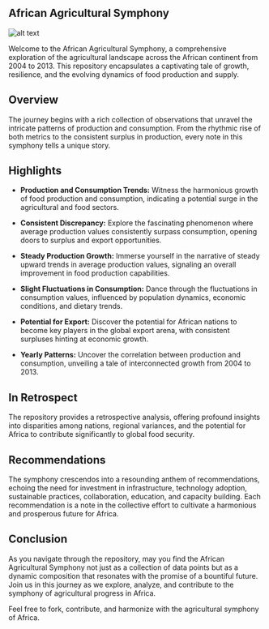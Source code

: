 ## African Agricultural Symphony ##
![alt text](https://media.citizen.co.za/wp-content/uploads/2022/08/food-basket-price-cost-of-living-e1664540712807.jpg)

Welcome to the African Agricultural Symphony, a comprehensive exploration of the agricultural landscape across the African continent from 2004 to 2013. This repository encapsulates a captivating tale of growth, resilience, and the evolving dynamics of food production and supply.

## Overview
The journey begins with a rich collection of observations that unravel the intricate patterns of production and consumption. From the rhythmic rise of both metrics to the consistent surplus in production, every note in this symphony tells a unique story.

## Highlights
- **Production and Consumption Trends:** Witness the harmonious growth of food production and consumption, indicating a potential surge in the agricultural and food sectors.
  
- **Consistent Discrepancy:** Explore the fascinating phenomenon where average production values consistently surpass consumption, opening doors to surplus and export opportunities.

- **Steady Production Growth:** Immerse yourself in the narrative of steady upward trends in average production values, signaling an overall improvement in food production capabilities.

- **Slight Fluctuations in Consumption:** Dance through the fluctuations in consumption values, influenced by population dynamics, economic conditions, and dietary trends.

- **Potential for Export:** Discover the potential for African nations to become key players in the global export arena, with consistent surpluses hinting at economic growth.

- **Yearly Patterns:** Uncover the correlation between production and consumption, unveiling a tale of interconnected growth from 2004 to 2013.

## In Retrospect
The repository provides a retrospective analysis, offering profound insights into disparities among nations, regional variances, and the potential for Africa to contribute significantly to global food security.

## Recommendations
The symphony crescendos into a resounding anthem of recommendations, echoing the need for investment in infrastructure, technology adoption, sustainable practices, collaboration, education, and capacity building. Each recommendation is a note in the collective effort to cultivate a harmonious and prosperous future for Africa.

## Conclusion
As you navigate through the repository, may you find the African Agricultural Symphony not just as a collection of data points but as a dynamic composition that resonates with the promise of a bountiful future. Join us in this journey as we explore, analyze, and contribute to the symphony of agricultural progress in Africa.



Feel free to fork, contribute, and harmonize with the agricultural symphony of Africa.

